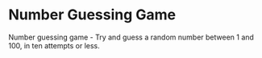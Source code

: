 # Number Guessing Game

Number guessing game - Try and guess a random number between 1 and 100, in ten attempts or less.